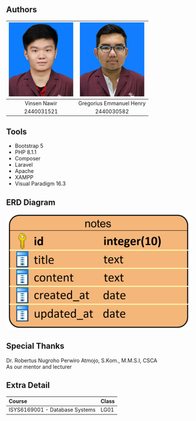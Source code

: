 ## Authors
|       <img src="vinsen.jpeg" height="200px"/>       |           <img src="henry.jpg" height="200px"/>            |
| :-------------------------------------------------: | :--------------------------------------------------------: |
|                    Vinsen Nawir                     |                  Gregorius Emmanuel Henry                  |
|                     2440031521                      |                         2440030582                         |

## Tools
- Bootstrap 5
- PHP 8.1.1
- Composer
- Laravel
- Apache
- XAMPP
- Visual Paradigm 16.3

## ERD Diagram
<img src="ERD.png" width="500px"/>

## Special Thanks
Dr. Robertus Nugroho Perwiro Atmojo, S.Kom., M.M.S.I, CSCA <br>
As our mentor and lecturer

## Extra Detail

| Course                          | Class |
| :-----------------------------  | :---- |
| ISYS6169001 - Database Systems  | LG01  |
